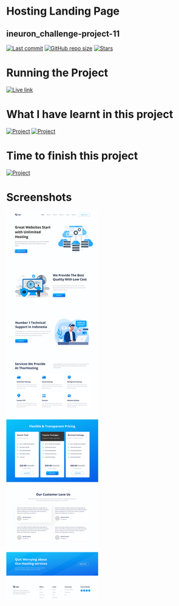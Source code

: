 # Hosting Landing Page
## ineuron_challenge-project-11

[![Last commit](https://img.shields.io/github/last-commit/iamkabilash/ineuron_challenge-project-11?style=flat-square)](#)
[![GitHub repo size](https://img.shields.io/github/repo-size/iamkabilash/ineuron_challenge-project-11?style=flat-square)](#)
[![Stars](https://img.shields.io/github/stars/iamkabilash/ineuron_challenge-project-11?style=social)](#)

# Running the Project
[![Live link](https://img.shields.io/badge/Live%20link-Click%20here-blue?style=for-the-badge&logo=appveyor)](https://62e2c375160c8d036eea3c48--merry-quokka-f5a944.netlify.app/)

# What I have learnt in this project
[![Project](https://img.shields.io/badge/HTML-red?style=for-the-badge&logo=appveyor)](#)
[![Project](https://img.shields.io/badge/CSS-blue?style=for-the-badge&logo=appveyor)](#)

# Time to finish this project
[![Project](https://img.shields.io/badge/Time%20to%20finish%20the%20project-3%20Hours%2030%20Minutes-green?style=for-the-badge&logo=appveyor)](#)

# Screenshots
![](./thumbnail.png)